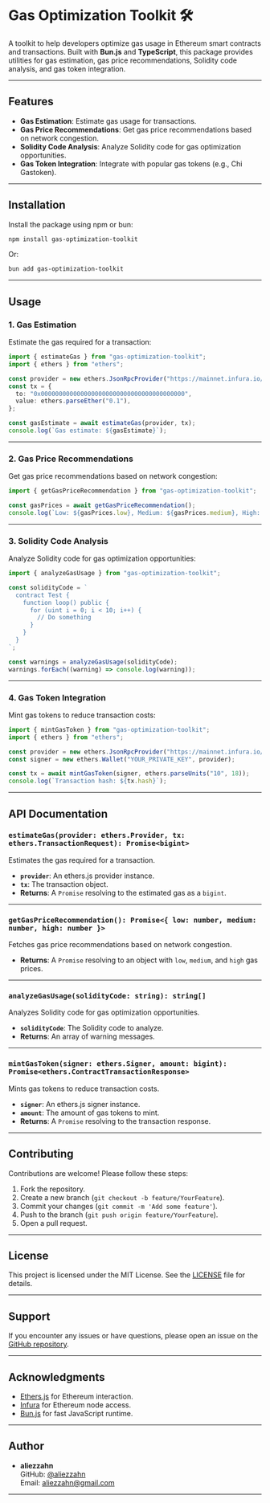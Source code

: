 # Gas Optimization Toolkit 🛠️

A toolkit to help developers optimize gas usage in Ethereum smart contracts and transactions. Built with **Bun.js** and **TypeScript**, this package provides utilities for gas estimation, gas price recommendations, Solidity code analysis, and gas token integration.

---

## **Features**

- **Gas Estimation**: Estimate gas usage for transactions.
- **Gas Price Recommendations**: Get gas price recommendations based on network congestion.
- **Solidity Code Analysis**: Analyze Solidity code for gas optimization opportunities.
- **Gas Token Integration**: Integrate with popular gas tokens (e.g., Chi Gastoken).

---

## **Installation**

Install the package using npm or bun:

```bash
npm install gas-optimization-toolkit
```

Or:

```bash
bun add gas-optimization-toolkit
```

---

## **Usage**

### **1. Gas Estimation**

Estimate the gas required for a transaction:

```typescript
import { estimateGas } from "gas-optimization-toolkit";
import { ethers } from "ethers";

const provider = new ethers.JsonRpcProvider("https://mainnet.infura.io/v3/YOUR_INFURA_PROJECT_ID");
const tx = {
  to: "0x0000000000000000000000000000000000000000",
  value: ethers.parseEther("0.1"),
};

const gasEstimate = await estimateGas(provider, tx);
console.log(`Gas estimate: ${gasEstimate}`);
```

---

### **2. Gas Price Recommendations**

Get gas price recommendations based on network congestion:

```typescript
import { getGasPriceRecommendation } from "gas-optimization-toolkit";

const gasPrices = await getGasPriceRecommendation();
console.log(`Low: ${gasPrices.low}, Medium: ${gasPrices.medium}, High: ${gasPrices.high}`);
```

---

### **3. Solidity Code Analysis**

Analyze Solidity code for gas optimization opportunities:

```typescript
import { analyzeGasUsage } from "gas-optimization-toolkit";

const solidityCode = `
  contract Test {
    function loop() public {
      for (uint i = 0; i < 10; i++) {
        // Do something
      }
    }
  }
`;

const warnings = analyzeGasUsage(solidityCode);
warnings.forEach((warning) => console.log(warning));
```

---

### **4. Gas Token Integration**

Mint gas tokens to reduce transaction costs:

```typescript
import { mintGasToken } from "gas-optimization-toolkit";
import { ethers } from "ethers";

const provider = new ethers.JsonRpcProvider("https://mainnet.infura.io/v3/YOUR_INFURA_PROJECT_ID");
const signer = new ethers.Wallet("YOUR_PRIVATE_KEY", provider);

const tx = await mintGasToken(signer, ethers.parseUnits("10", 18));
console.log(`Transaction hash: ${tx.hash}`);
```

---

## **API Documentation**

### **`estimateGas(provider: ethers.Provider, tx: ethers.TransactionRequest): Promise<bigint>`**

Estimates the gas required for a transaction.

- **`provider`**: An ethers.js provider instance.
- **`tx`**: The transaction object.
- **Returns**: A `Promise` resolving to the estimated gas as a `bigint`.

---

### **`getGasPriceRecommendation(): Promise<{ low: number, medium: number, high: number }>`**

Fetches gas price recommendations based on network congestion.

- **Returns**: A `Promise` resolving to an object with `low`, `medium`, and `high` gas prices.

---

### **`analyzeGasUsage(solidityCode: string): string[]`**

Analyzes Solidity code for gas optimization opportunities.

- **`solidityCode`**: The Solidity code to analyze.
- **Returns**: An array of warning messages.

---

### **`mintGasToken(signer: ethers.Signer, amount: bigint): Promise<ethers.ContractTransactionResponse>`**

Mints gas tokens to reduce transaction costs.

- **`signer`**: An ethers.js signer instance.
- **`amount`**: The amount of gas tokens to mint.
- **Returns**: A `Promise` resolving to the transaction response.

---

## **Contributing**

Contributions are welcome! Please follow these steps:

1. Fork the repository.
2. Create a new branch (`git checkout -b feature/YourFeature`).
3. Commit your changes (`git commit -m 'Add some feature'`).
4. Push to the branch (`git push origin feature/YourFeature`).
5. Open a pull request.

---

## **License**

This project is licensed under the MIT License. See the [LICENSE](LICENSE) file for details.

---

## **Support**

If you encounter any issues or have questions, please open an issue on the [GitHub repository](https://github.com/your-repo/gas-optimization-toolkit).

---

## **Acknowledgments**

- [Ethers.js](https://docs.ethers.org/) for Ethereum interaction.
- [Infura](https://infura.io/) for Ethereum node access.
- [Bun.js](https://bun.sh/) for fast JavaScript runtime.

---

## Author

- **aliezzahn**  
  GitHub: [@aliezzahn](https://github.com/aliezzahn)  
  Email: [aliezzahn@gmail.com](aliezzahn@gmail.com)

---